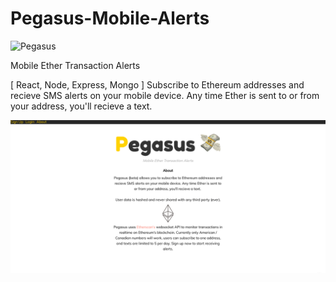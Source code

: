 # Pegasus-Mobile-Alerts

![Pegasus](https://nc-pegasus.herokuapp.com/about)

Mobile Ether Transaction Alerts

[ React, Node, Express, Mongo ] Subscribe to Ethereum addresses and recieve SMS alerts on your mobile device. Any time Ether is sent to or from your address, you'll recieve a text.

![Pegasus](https://raw.githubusercontent.com/NCal/Pegasus-Mobile-Alerts/master/Screen%20Shot%202018-03-27%20at%205.27.50%20PM.png)


